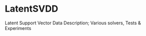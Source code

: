 LatentSVDD
==========

Latent Support Vector Data Description; Various solvers, Tests &amp; Experiments
